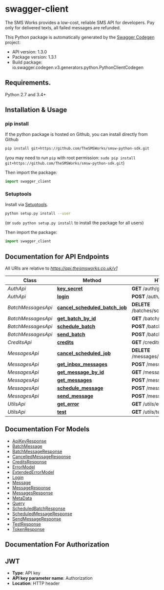 # swagger-client
The SMS Works provides a low-cost, reliable SMS API for developers. Pay only for delivered texts, all failed messages are refunded.

This Python package is automatically generated by the [Swagger Codegen](https://github.com/swagger-api/swagger-codegen) project:

- API version: 1.3.0
- Package version: 1.3.1
- Build package: io.swagger.codegen.v3.generators.python.PythonClientCodegen

## Requirements.

Python 2.7 and 3.4+

## Installation & Usage
### pip install

If the python package is hosted on Github, you can install directly from Github

```sh
pip install git+https://github.com/TheSMSWorks/smsw-python-sdk.git
```
(you may need to run `pip` with root permission: `sudo pip install git+https://github.com/TheSMSWorks/smsw-python-sdk.git`)

Then import the package:
```python
import swagger_client 
```

### Setuptools

Install via [Setuptools](http://pypi.python.org/pypi/setuptools).

```sh
python setup.py install --user
```
(or `sudo python setup.py install` to install the package for all users)

Then import the package:
```python
import swagger_client
```

## Documentation for API Endpoints

All URIs are relative to *https://api.thesmsworks.co.uk/v1*

Class | Method | HTTP request | Description
------------ | ------------- | ------------- | -------------
*AuthApi* | [**key_secret**](docs/AuthApi.md#key_secret) | **GET** /auth/getApiKey | 
*AuthApi* | [**login**](docs/AuthApi.md#login) | **POST** /auth/token | 
*BatchMessagesApi* | [**cancel_scheduled_batch_job**](docs/BatchMessagesApi.md#cancel_scheduled_batch_job) | **DELETE** /batches/schedule/{batchid} | 
*BatchMessagesApi* | [**get_batch_by_id**](docs/BatchMessagesApi.md#get_batch_by_id) | **GET** /batch/{batchid} | 
*BatchMessagesApi* | [**schedule_batch**](docs/BatchMessagesApi.md#schedule_batch) | **POST** /batch/schedule | 
*BatchMessagesApi* | [**send_batch**](docs/BatchMessagesApi.md#send_batch) | **POST** /batch/send | 
*CreditsApi* | [**credits**](docs/CreditsApi.md#credits) | **GET** /credits/balance | 
*MessagesApi* | [**cancel_scheduled_job**](docs/MessagesApi.md#cancel_scheduled_job) | **DELETE** /messages/schedule/{messageid} | 
*MessagesApi* | [**get_inbox_messages**](docs/MessagesApi.md#get_inbox_messages) | **POST** /messages/inbox | 
*MessagesApi* | [**get_message_by_id**](docs/MessagesApi.md#get_message_by_id) | **GET** /messages/{messageid} | 
*MessagesApi* | [**get_messages**](docs/MessagesApi.md#get_messages) | **POST** /messages | 
*MessagesApi* | [**schedule_message**](docs/MessagesApi.md#schedule_message) | **POST** /message/schedule | 
*MessagesApi* | [**send_message**](docs/MessagesApi.md#send_message) | **POST** /message/send | 
*UtilsApi* | [**get_error**](docs/UtilsApi.md#get_error) | **GET** /utils/errors/{errorcode} | 
*UtilsApi* | [**test**](docs/UtilsApi.md#test) | **GET** /utils/test | 

## Documentation For Models

 - [ApiKeyResponse](docs/ApiKeyResponse.md)
 - [BatchMessage](docs/BatchMessage.md)
 - [BatchMessageResponse](docs/BatchMessageResponse.md)
 - [CancelledMessageResponse](docs/CancelledMessageResponse.md)
 - [CreditsResponse](docs/CreditsResponse.md)
 - [ErrorModel](docs/ErrorModel.md)
 - [ExtendedErrorModel](docs/ExtendedErrorModel.md)
 - [Login](docs/Login.md)
 - [Message](docs/Message.md)
 - [MessageResponse](docs/MessageResponse.md)
 - [MessagesResponse](docs/MessagesResponse.md)
 - [MetaData](docs/MetaData.md)
 - [Query](docs/Query.md)
 - [ScheduledBatchResponse](docs/ScheduledBatchResponse.md)
 - [ScheduledMessageResponse](docs/ScheduledMessageResponse.md)
 - [SendMessageResponse](docs/SendMessageResponse.md)
 - [TestResponse](docs/TestResponse.md)
 - [TokenResponse](docs/TokenResponse.md)

## Documentation For Authorization


## JWT

- **Type**: API key
- **API key parameter name**: Authorization
- **Location**: HTTP header


